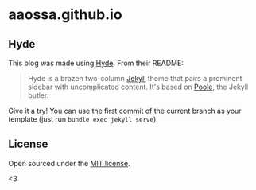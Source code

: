 # aaossa.github.io

## Hyde

This blog was made using [Hyde](https://github.com/poole/hyde). From their README:

> Hyde is a brazen two-column [Jekyll](http://jekyllrb.com) theme that pairs a prominent sidebar with uncomplicated content. It's based on [Poole](http://getpoole.com), the Jekyll butler.

Give it a try! You can use the first commit of the current branch as your template (just run `bundle exec jekyll serve`).

## License

Open sourced under the [MIT license](LICENSE.md).

<3
